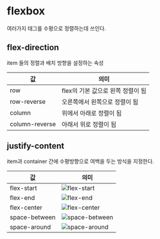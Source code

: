 # flexbox

여러가지 태그를 수평으로 정렬하는데 쓰인다.

## flex-direction

item 들의 정렬과 배치 방향을 설정하는 속성

값|의미
--|--
row|flex의 기본 값으로 왼쪽 정렬이 됨
row-reverse|오른쪽에서 왼쪽으로 정렬이 됨
column|위에서 아래로 정렬이 됨
column-reverse|아래서 위로 정렬이 됨

## justify-content

item과 container 간에 수평방향으로 여백을 두는 방식을 지정한다.

값|의미
--|--
flex-start|![flex-start](./images/flex-start.png)
flex-end|![flex-end](./images/flex-end.png)
flex-center|![flex-center]()
space-between|![space-between]()
space-around|![space-around]()
